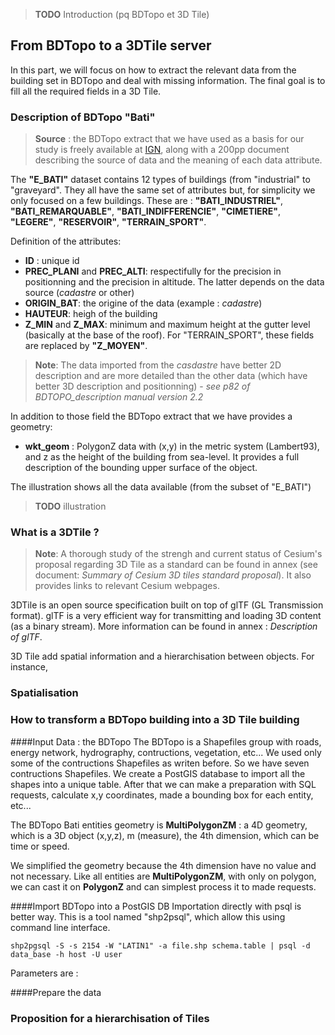 
> **TODO** Introduction (pq BDTopo et 3D Tile)

## From BDTopo to a 3DTile server

In this part, we will focus on how to extract the relevant data from the building set in BDTopo and deal with missing information. The final goal is to fill all the required fields in a 3D Tile.

### Description of BDTopo "Bati"

> **Source** : the BDTopo extract that we have used as a basis for our study is freely available at [IGN](http://professionnels.ign.fr/bdtopo#tab-1), along with a 200pp document describing the source of data and the meaning of each data attribute.

The **"E_BATI"** dataset contains 12 types of buildings (from "industrial" to "graveyard".  They all have the same set of attributes but, for simplicity we only focused on a few buildings. These are : **"BATI_INDUSTRIEL"**, **"BATI_REMARQUABLE"**, **"BATI_INDIFFERENCIE"**, **"CIMETIERE"**, **"LEGERE"**, **"RESERVOIR"**, **"TERRAIN_SPORT"**. 

Definition of the attributes:
- **ID** : unique id 
- **PREC_PLANI** and **PREC_ALTI**: respectifully for the precision in positionning and the precision in altitude. The latter depends on the data source (*cadastre* or other)
- **ORIGIN_BAT**: the origine of the data (example : *cadastre*)
- **HAUTEUR**: heigh of the building
- **Z_MIN** and **Z_MAX**: minimum and maximum height at the gutter level (basically at the base of the roof). For "TERRAIN_SPORT", these fields are replaced by **"Z_MOYEN"**.

> **Note**: The data imported from the *casdastre* have better 2D description and are more detailed than the other data (which have better 3D description and positionning) - *see p82 of BDTOPO_description manual version 2.2*

In addition to those field the BDTopo extract that we have provides a geometry:
- **wkt_geom** : PolygonZ data with (x,y) in the metric system (Lambert93), and z as the height of the building from sea-level. It provides a full description of the bounding upper surface of the object.

The illustration shows all the data available (from the subset of "E_BATI")

> **TODO** illustration

### What is a 3DTile ?

> **Note**: A thorough study of the strengh and current status of Cesium's proposal regarding 3D Tile as a standard can be found in annex (see document: *Summary of Cesium 3D tiles standard proposal*). It also provides links to relevant Cesium webpages.

3DTile is an open source specification built on top of glTF (GL Transmission format). glTF is a very efficient way for transmitting and loading 3D content (as a binary stream). More information can be found in annex : *Description of glTF*.

3D Tile add spatial information and a hierarchisation between objects. For instance, 


### Spatialisation

### How to transform a BDTopo building into a 3D Tile building

####Input Data : the BDTopo
The BDTopo is a Shapefiles group with roads, energy network, hydrography, contructions, vegetation, etc...
We used only some of the contructions Shapefiles as writen before.
So we have seven contructions Shapefiles.
We create a PostGIS database to import all the shapes into a unique table.
After that we can make a preparation with SQL requests, calculate x,y coordinates, made a bounding box for each entity, etc...

The BDTopo Bati entities geometry is **MultiPolygonZM** : a 4D geometry, which is a 3D object (x,y,z), m (measure), the 4th dimension, which can be time or speed.

We simplified the geometry because the 4th dimension have no value and not necessary.
Like all entities are **MultiPolygonZM**, with only on polygon, we can cast it on **PolygonZ** and can simplest process it to made requests.

####Import BDTopo into a PostGIS DB
Importation directly with psql is better way. This is a tool named "shp2psql", which allow this using command line interface.
```
shp2pgsql -S -s 2154 -W "LATIN1" -a file.shp schema.table | psql -d data_base -h host -U user
```
Parameters are : 

####Prepare the data

### Proposition for a hierarchisation of Tiles
